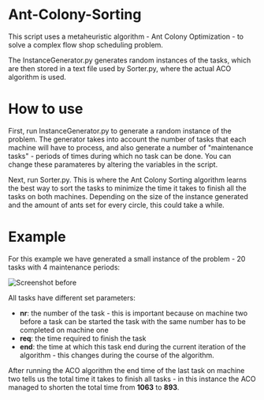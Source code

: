 # Ant-Colony-Sorting

This script uses a metaheuristic algorithm - Ant Colony Optimization - to solve a complex flow shop scheduling problem.

The InstanceGenerator.py generates random instances of the tasks, which are then stored in a text file used by Sorter.py, where the actual ACO algorithm is used.

# How to use
First, run InstanceGenerator.py to generate a random instance of the problem. The generator takes into account the number of tasks that each machine will have to process, and also generate a number of "maintenance tasks" - periods of times during which no task can be done. You can change these paramateres by altering the variables in the script.

Next, run Sorter.py. This is where the Ant Colony Sorting algorithm learns the best way to sort the tasks to minimize the time it takes to finish all the tasks on both machines. Depending on the size of the instance generated and the amount of ants set for every circle, this could take a while.

# Example
For this example we have generated a small instance of the problem - 20 tasks with 4 maintenance periods:

![Screenshot before](https://i.imgur.com/KReRVjb.png)

All tasks have different set parameters:
* **nr**: the number of the task - this is important because on machine two before a task can be started the task with the same number has to be completed on machine one
* **req**: the time required to finish the task
* **end**: the time at which this task end during the current iteration of the algorithm - this changes during the course of the algorithm.


After running the ACO algorithm the end time of the last task on machine two tells us the total time it takes to finish all tasks - in this instance the ACO managed to shorten the total time from **1063** to **893**.

